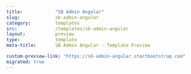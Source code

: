 ```yaml
---
title:            "SB Admin Angular"
slug:             sb-admin-angular
category:         templates
src:              /templates/sb-admin-angular
layout:           preview
type:             template
meta-title:       SB Admin Angular - Template Preview

custom-preview-link: "https://sb-admin-angular.startbootstrap.com"
migrated: true
---
```

